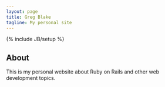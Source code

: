 ```yaml
---
layout: page
title: Greg Blake
tagline: My personal site
---
```

{% include JB/setup %}

## About

This is my personal website about Ruby on Rails and other web development topics.


